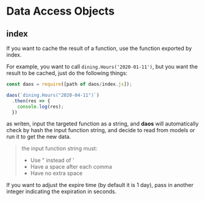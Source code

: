 # Data Access Objects

## index

If you want to cache the result of a function, use the function exported by index.

For example, you want to call `dining.Hours('2020-01-11')`, but you want the result to be cached, just do the following things:
```js
const daos = require([path of daos/index.js]);

daos(`dining.Hours("2020-04-11")`)
  .then(res => {
    console.log(res);
  })
```
as writen, input the targeted function as a string, and **daos** will automatically check by hash the input function string, and decide to read from models or run it to get the new data.

> the input function string must:
> - Use " instead of '
> - Have a space after each comma
> - Have no extra space

If you want to adjust the expire time (by default it is 1 day), pass in another integer indicating the expiration in seconds.